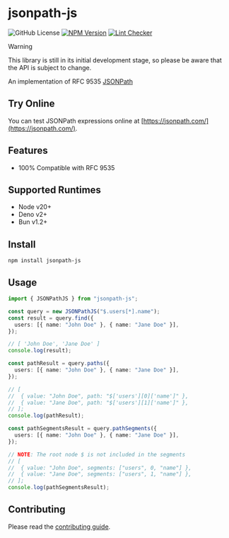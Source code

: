 # jsonpath-js

![GitHub License](https://img.shields.io/github/license/ashphy/jsonpath-js)
[![NPM Version](https://img.shields.io/npm/v/jsonpath-js)](https://www.npmjs.com/package/jsonpath-js)
[![Lint Checker](https://github.com/ashphy/jsonpath-js/actions/workflows/lint.yml/badge.svg)](https://github.com/ashphy/jsonpath-js/actions/workflows/lint.yml)

> [!WARNING]
> This library is still in its initial development stage, so please be aware that the API is subject to change.

An implementation of RFC 9535 [JSONPath](http://goessner.net/articles/JsonPath/)

## Try Online

You can test JSONPath expressions online at [https://jsonpath.com/](https://jsonpath.com/).

## Features

- 100% Compatible with RFC 9535

## Supported Runtimes

- Node v20+
- Deno v2+
- Bun v1.2+

## Install

```
npm install jsonpath-js
```

## Usage

```ts
import { JSONPathJS } from "jsonpath-js";

const query = new JSONPathJS("$.users[*].name");
const result = query.find({
  users: [{ name: "John Doe" }, { name: "Jane Doe" }],
});

// [ 'John Doe', 'Jane Doe' ]
console.log(result);

const pathResult = query.paths({
  users: [{ name: "John Doe" }, { name: "Jane Doe" }],
});

// [
// 	{ value: "John Doe", path: "$['users'][0]['name']" },
// 	{ value: "Jane Doe", path: "$['users'][1]['name']" },
// ];
console.log(pathResult);

const pathSegmentsResult = query.pathSegments({
  users: [{ name: "John Doe" }, { name: "Jane Doe" }],
});

// NOTE: The root node $ is not included in the segments
// [
// 	{ value: "John Doe", segments: ["users", 0, "name"] },
// 	{ value: "Jane Doe", segments: ["users", 1, "name"] },
// ];
console.log(pathSegmentsResult);
```

## Contributing

Please read the [contributing guide](/docs/CONTRIBUTING.md).
